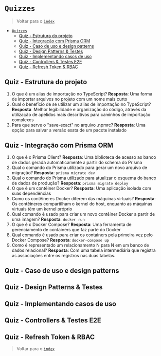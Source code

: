 # `Quizzes`

> Voltar para o [`index`](./index.md)

- [`Quizzes`](#quizzes)
  - [Quiz - Estrutura do projeto](#quiz---estrutura-do-projeto)
  - [Quiz - Integração com Prisma ORM](#quiz---integração-com-prisma-orm)
  - [Quiz - Caso de uso e design patterns](#quiz---caso-de-uso-e-design-patterns)
  - [Quiz - Design Patterns \& Testes](#quiz---design-patterns--testes)
  - [Quiz - Implementando casos de uso](#quiz---implementando-casos-de-uso)
  - [Quiz - Controllers \& Testes E2E](#quiz---controllers--testes-e2e)
  - [Quiz - Refresh Token \& RBAC](#quiz---refresh-token--rbac)

## Quiz - Estrutura do projeto

1. O que é um alias de importação no TypeScript? **Resposta**: Uma forma de importar arquivos no projeto com um nome mais curto
2. Qual o benefício de se utilizar um alias de importação no TypeScript? **Resposta**: Melhor legibilidade e organização do código, através da utilização de apelidos mais descritivos para caminhos de importação complexos
3. Para que serve o "save-exact" no arquivo .npmrc? **Resposta**: Uma opção para salvar a versão exata de um pacote instalado

## Quiz - Integração com Prisma ORM

1. O que é o Prisma Client? **Resposta**: Uma biblioteca de acesso ao banco de dados gerada automaticamente a partir do schema do Prisma
2. Qual o comando do Prisma utilizado para gerar um novo arquivo de migração? **Resposta**: `prisma migrate dev`
3. Qual o comando do Prisma utilizado para atualizar o esquema do banco de dados de produção? **Resposta**: `prisma migrate deploy`
4. O que é um contêiner Docker? **Resposta**: Uma aplicação isolada com suas dependências
5. Como os contêineres Docker diferem das máquinas virtuais? **Resposta**: Os contêineres compartilham o kernel do host, enquanto as máquinas virtuais têm um kernel próprio
6. Qual comando é usado para criar um novo contêiner Docker a partir de uma imagem? **Resposta**: `docker run`
7. O que é o Docker Compose? **Resposta**: Uma ferramenta de gerenciamento de containers que faz parte do Docker
8. Qual comando é usado para criar os containers pela primeira vez pelo Docker Compose? **Resposta**: `docker-compose up`
9. Como é representado um relacionamento N para N em um banco de dados relacional? **Resposta**: Com uma tabela intermediária que registra as associações entre os registros nas duas tabelas.

## Quiz - Caso de uso e design patterns

## Quiz - Design Patterns & Testes

## Quiz - Implementando casos de uso

## Quiz - Controllers & Testes E2E

## Quiz - Refresh Token & RBAC

> Voltar para o [`index`](./index.md)
